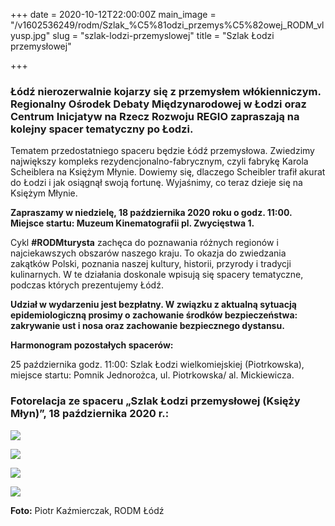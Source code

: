 +++
date = 2020-10-12T22:00:00Z
main_image = "/v1602536249/rodm/Szlak_%C5%81odzi_przemys%C5%82owej_RODM_vlyusp.jpg"
slug = "szlak-lodzi-przemyslowej"
title = "Szlak Łodzi przemysłowej"

+++
### **Łódź nierozerwalnie kojarzy się z przemysłem włókienniczym. Regionalny Ośrodek Debaty Międzynarodowej w Łodzi oraz Centrum Inicjatyw na Rzecz Rozwoju REGIO zapraszają na kolejny spacer tematyczny po Łodzi.**

Tematem przedostatniego spaceru będzie Łódź przemysłowa. Zwiedzimy największy kompleks rezydencjonalno-fabrycznym, czyli fabrykę Karola Scheiblera na Księżym Młynie. Dowiemy się, dlaczego Scheibler trafił akurat do Łodzi i jak osiągnął swoją fortunę. Wyjaśnimy, co teraz dzieje się na Księżym Młynie.

**Zapraszamy w niedzielę, 18 października 2020 roku o godz. 11:00. Miejsce startu: Muzeum Kinematografii pl. Zwycięstwa 1.**

Cykl **#RODMturysta** zachęca do poznawania różnych regionów i najciekawszych obszarów naszego kraju. To okazja do zwiedzania zakątków Polski, poznania naszej kultury, historii, przyrody i tradycji kulinarnych. W te działania doskonale wpisują się spacery tematyczne, podczas których prezentujemy Łódź.

**Udział w wydarzeniu jest bezpłatny. W związku z aktualną sytuacją epidemiologiczną prosimy o zachowanie środków bezpieczeństwa: zakrywanie ust i nosa oraz zachowanie bezpiecznego dystansu.**

**Harmonogram pozostałych spacerów:**

25 października godz. 11:00: Szlak Łodzi wielkomiejskiej (Piotrkowska), miejsce startu: Pomnik Jednorożca, ul. Piotrkowska/ al. Mickiewicza.

### Fotorelacja ze spaceru „Szlak Łodzi przemysłowej (Księży Młyn)”, 18 października 2020 r.:

![](https://res.cloudinary.com/inspro/image/upload/v1603134130/rodm/Przemys%C5%82_RODM_wp088r.jpg)

![](https://res.cloudinary.com/inspro/image/upload/v1603134405/rodm/Przemys%C5%82_2_nuxcug.jpg)

![](https://res.cloudinary.com/inspro/image/upload/v1603134581/rodm/Przemys%C5%82_3_nhixqs.jpg)

![](https://res.cloudinary.com/inspro/image/upload/v1603134735/rodm/Przemys%C5%82_4_vz5ksw.jpg)

**Foto:** Piotr Kaźmierczak, RODM Łódź